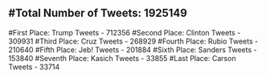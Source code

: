 #Total Number of Tweets: 1925149 
---
#First Place: Trump Tweets - 712356
#Second Place: Clinton Tweets - 309931
#Third Place: Cruz Tweets - 268929
#Fourth Place: Rubio Tweets - 210640
#Fifth Place: Jeb! Tweets - 201884
#Sixth Place: Sanders Tweets - 153840
#Seventh Place: Kasich Tweets - 33855
#Last Place: Carson Tweets - 33714
